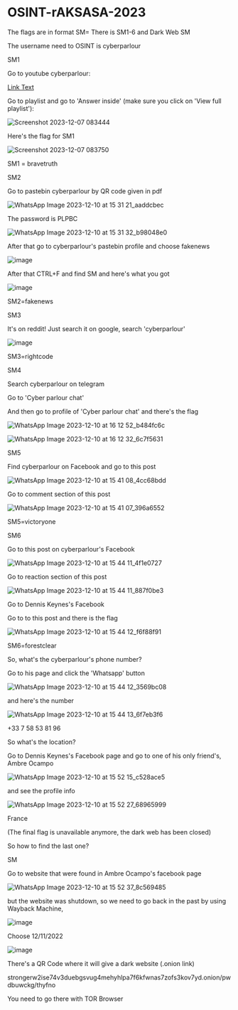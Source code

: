 # OSINT-rAKSASA-2023

The flags are in format SM<number>=
There is SM1-6 and Dark Web SM

The username need to OSINT is cyberparlour

SM1

Go to youtube cyberparlour:

[Link Text](https://www.youtube.com/@cyberparlour/videos)

Go to playlist and go to 'Answer inside' (make sure you click on 'View full playlist'):

![Screenshot 2023-12-07 083444](https://github.com/ZubayrYayYay/OSINT-rAKSASA-2023/assets/125542852/6027f03c-42c3-4399-a662-673f61e90610)

Here's the flag for SM1

![Screenshot 2023-12-07 083750](https://github.com/ZubayrYayYay/OSINT-rAKSASA-2023/assets/125542852/e3797b04-776d-496a-abe9-494aeeee2ce1)

SM1 = bravetruth

SM2

Go to pastebin cyberparlour by QR code given in pdf 

![WhatsApp Image 2023-12-10 at 15 31 21_aaddcbec](https://github.com/ZubayrYayYay/OSINT-rAKSASA-2023/assets/125542852/488883ff-08db-46c1-807f-7d21d1e623d1)

The password is PLPBC

![WhatsApp Image 2023-12-10 at 15 31 32_b98048e0](https://github.com/ZubayrYayYay/OSINT-rAKSASA-2023/assets/125542852/fb944030-fddf-48e1-a15c-28a00ff0ab26)

After that go to cyberparlour's pastebin profile and choose fakenews

![image](https://github.com/ZubayrYayYay/OSINT-rAKSASA-2023/assets/125542852/b5e03014-d25d-4b92-a35b-3a429608770b)

After that CTRL+F and find SM and here's what you got

![image](https://github.com/ZubayrYayYay/OSINT-rAKSASA-2023/assets/125542852/95684772-e58c-4ad5-948b-9cb6ee8fe838)

SM2=fakenews

SM3

It's on reddit!
Just search it on google, search 'cyberparlour'

![image](https://github.com/ZubayrYayYay/OSINT-rAKSASA-2023/assets/125542852/f9b0d755-f89a-48d2-a83e-23c30b37583f)

SM3=rightcode

SM4

Search cyberparlour on telegram

Go to 'Cyber parlour chat'

And then go to profile of 'Cyber parlour chat' and there's the flag

![WhatsApp Image 2023-12-10 at 16 12 52_b484fc6c](https://github.com/ZubayrYayYay/OSINT-rAKSASA-2023/assets/125542852/46340491-a659-4292-b238-12333ab22f53)


![WhatsApp Image 2023-12-10 at 16 12 32_6c7f5631](https://github.com/ZubayrYayYay/OSINT-rAKSASA-2023/assets/125542852/03eaab72-187a-4093-9a7d-7d08984d6387)


SM5

Find cyberparlour on Facebook and go to this post

![WhatsApp Image 2023-12-10 at 15 41 08_4cc68bdd](https://github.com/ZubayrYayYay/OSINT-rAKSASA-2023/assets/125542852/147fecce-d3b6-4578-8f7a-02ea7df783b8)

Go to comment section of this post

![WhatsApp Image 2023-12-10 at 15 41 07_396a6552](https://github.com/ZubayrYayYay/OSINT-rAKSASA-2023/assets/125542852/a280dc3a-8c96-40cb-836a-b029be5ea332)

SM5=victoryone

SM6

Go to this post on cyberparlour's Facebook

![WhatsApp Image 2023-12-10 at 15 44 11_4f1e0727](https://github.com/ZubayrYayYay/OSINT-rAKSASA-2023/assets/125542852/5262d5f3-8aca-45dc-b9e3-0dbaa353b9a5)

Go to reaction section of this post

![WhatsApp Image 2023-12-10 at 15 44 11_887f0be3](https://github.com/ZubayrYayYay/OSINT-rAKSASA-2023/assets/125542852/f737bce0-a7bb-4f51-835c-48ca2b4b37ce)

Go to Dennis Keynes's Facebook

Go to to this post and there is the flag

![WhatsApp Image 2023-12-10 at 15 44 12_f6f88f91](https://github.com/ZubayrYayYay/OSINT-rAKSASA-2023/assets/125542852/3ff18fbb-8887-4834-83cc-607144ed42bb)

SM6=forestclear

So, what's the cyberparlour's phone number?

Go to his page and click the 'Whatsapp' button

![WhatsApp Image 2023-12-10 at 15 44 12_3569bc08](https://github.com/ZubayrYayYay/OSINT-rAKSASA-2023/assets/125542852/acaed2aa-040c-4cd5-a176-9727e88f7088)

and here's the number

![WhatsApp Image 2023-12-10 at 15 44 13_6f7eb3f6](https://github.com/ZubayrYayYay/OSINT-rAKSASA-2023/assets/125542852/c28d714e-d336-43c2-90fd-e98e71cbb938)

+33 7 58 53 81 96

So what's the location?

Go to Dennis Keynes's Facebook page and go to one of his only friend's, Ambre Ocampo

![WhatsApp Image 2023-12-10 at 15 52 15_c528ace5](https://github.com/ZubayrYayYay/OSINT-rAKSASA-2023/assets/125542852/a714c392-9327-496f-ae0a-618c4df1122d)

and see the profile info

![WhatsApp Image 2023-12-10 at 15 52 27_68965999](https://github.com/ZubayrYayYay/OSINT-rAKSASA-2023/assets/125542852/2d674fed-2a7b-4082-8f1a-4f759ac74b16)

France


(The final flag is unavailable anymore, the dark web has been closed)

So how to find the last one?

SM

Go to website that were found in Ambre Ocampo's facebook page

![WhatsApp Image 2023-12-10 at 15 52 37_8c569485](https://github.com/ZubayrYayYay/OSINT-rAKSASA-2023/assets/125542852/73526ad5-1f34-4507-9f73-eee8b65a4b80)

but the website was shutdown, so we need to go back in the past by using Wayback Machine,

![image](https://github.com/ZubayrYayYay/OSINT-rAKSASA-2023/assets/125542852/4f0e0911-cdb5-414b-a02a-a31d8c3d6f7d)

Choose 12/11/2022

![image](https://github.com/ZubayrYayYay/OSINT-rAKSASA-2023/assets/125542852/2f52fb60-6333-4fd9-885c-d767f1e1df37)

There's a QR Code where it will give a dark website (.onion link)

strongerw2ise74v3duebgsvug4mehyhlpa7f6kfwnas7zofs3kov7yd.onion/pwdbuwckg/thyfno

You need to go there with TOR Browser

